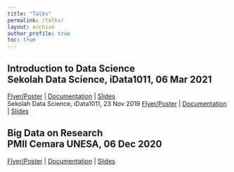 ```yaml
---
title: "Talks"
permalink: /talks/
layout: archive
author_profile: true
toc: true
---
```


## Introduction to Data Science<br/>Sekolah Data Science, iData1011, 06 Mar 2021
[Flyer/Poster](https://www.instagram.com/p/CLn8jbvFOvL/) | [Documentation](https://www.instagram.com/s/aGlnaGxpZ2h0OjE3ODkwODUyMjEzOTc2NDAx?igshid=n8wtvyglix2p&story_media_id=2523186323109275040_5623044164) | [Slides](https://drive.google.com/file/d/13BFQB1QNo7VoZbv92WTFQanRN2YP4Yk5/view?usp=sharing)
<br/>Sekolah Data Science, iData1011, 23 Nov 2019
[Flyer/Poster](https://www.instagram.com/stories/highlights/17853688072859368/) | [Documentation](#) | [Slides](https://drive.google.com/file/d/1UnkB75Uwm_1Z7uI8jOfvUjyiDX0v6dAK/view?usp=sharing)


## Big Data on Research<br/>PMII Cemara UNESA, 06 Dec 2020
[Flyer/Poster](/images/talks20201206.jpg) | [Documentation](#) | [Slides](https://docs.google.com/presentation/d/1APDUe47sKevU1FZVoNXlnPCobvcVh8cg7tp9PWJLy3E/edit?usp=sharing)
